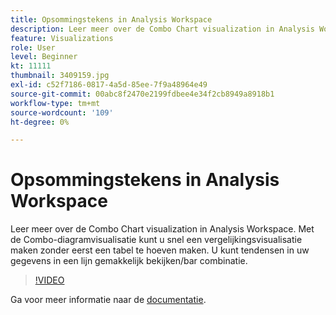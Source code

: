 ```yaml
---
title: Opsommingstekens in Analysis Workspace
description: Leer meer over de Combo Chart visualization in Analysis Workspace. Met de Combo-diagramvisualisatie kunt u snel een vergelijkingsvisualisatie maken zonder eerst een tabel te hoeven maken. U kunt tendensen in uw gegevens in een lijn gemakkelijk bekijken/bar combinatie.
feature: Visualizations
role: User
level: Beginner
kt: 11111
thumbnail: 3409159.jpg
exl-id: c52f7186-0817-4a5d-85ee-7f9a48964e49
source-git-commit: 00abc8f2470e2199fdbee4e34f2cb8949a8918b1
workflow-type: tm+mt
source-wordcount: '109'
ht-degree: 0%

---
```


# Opsommingstekens in Analysis Workspace

Leer meer over de Combo Chart visualization in Analysis Workspace. Met de Combo-diagramvisualisatie kunt u snel een vergelijkingsvisualisatie maken zonder eerst een tabel te hoeven maken. U kunt tendensen in uw gegevens in een lijn gemakkelijk bekijken/bar combinatie.

>[!VIDEO](https://video.tv.adobe.com/v/3409159/?quality=12&learn=on)

Ga voor meer informatie naar de [documentatie](https://experienceleague.adobe.com/docs/analytics/analyze/analysis-workspace/visualizations/combo-charts.html).
